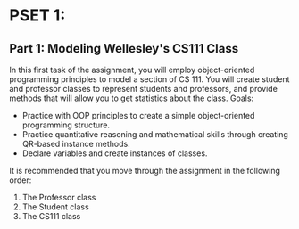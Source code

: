 # PSET 1:
## Part 1: Modeling Wellesley's CS111 Class
  In this first task of the assignment, you will employ object-oriented programming principles to model a section of CS 111. You will create student and professor classes to represent students and professors, and provide methods that will allow you to get statistics about the class.
Goals:
* Practice with OOP principles to create a simple object-oriented programming structure.
* Practice quantitative reasoning and mathematical skills through creating QR-based instance methods.
* Declare variables and create instances of classes.

It is recommended that you move through the assignment in the following order:
1. The Professor class
2. The Student class
3. The CS111 class
